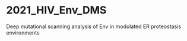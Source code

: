 # 2021_HIV_Env_DMS
Deep mutational scanning analysis of Env in modulated ER proteostasis environments
